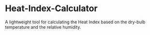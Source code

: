 # Heat-Index-Calculator
A lightweight tool for calculating the Heat Index based on the dry-bulb temperature and the relative humidity.

